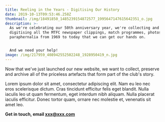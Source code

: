```yaml
---
title: Reeling in the Years - Digitising Our History
date: 2019-10-13T09:53:46.258Z
thumbnail: /img/18491850_1485239154872577_1995647147615642351_o.jpg
description: >-
  As we're celebrating our 50th anniversary year, we're collecting and
  digitising all the MTFC newspaper clippings, match programmes, photos and
  paraphernalia from 1969 to today that we can get our hands on. 


  And we need your help!
image: /img/217959_408942552502248_1928950419_n.jpg
---
```

Now that we've just launched our new website, we want to collect, preserve and archive all of the priceless artefacts that form part of the club's story.

Lorem ipsum dolor sit amet, consectetur adipiscing elit. Nam eu leo nec eros scelerisque dictum. Cras tincidunt efficitur felis eget blandit. Nulla iaculis leo ut quam fermentum, eget interdum nibh aliquam. Nulla placerat iaculis efficitur. Donec tortor quam, ornare nec molestie et, venenatis sit amet leo. 

**Get in touch, email xxx@xxx.com**
